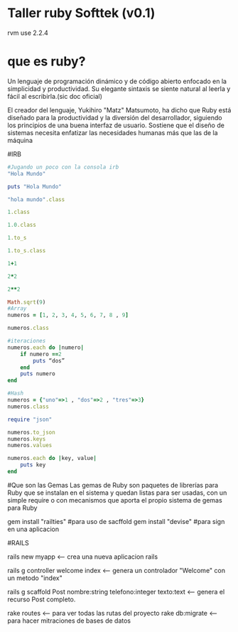 # Taller ruby Softtek (v0.1)

rvm use 2.2.4

que es ruby?
===========

Un lenguaje de programación dinámico y de código abierto enfocado en la simplicidad y productividad. 
Su elegante sintaxis se siente natural al leerla y fácil al escribirla.(sic doc oficial)

El creador del lenguaje, Yukihiro "Matz" Matsumoto, ha dicho que Ruby está diseñado para la productividad y la diversión del desarrollador, 
siguiendo los principios de una buena interfaz de usuario. Sostiene que el diseño de sistemas necesita enfatizar las necesidades humanas más que las de la máquina

#IRB 

```ruby
#Jugando un poco con la consola irb
"Hola Mundo"

puts "Hola Mundo"

"hola mundo".class

1.class

1.0.class

1.to_s

1.to_s.class

1+1

2*2

2**2

Math.sqrt(9)
#Array
numeros = [1, 2, 3, 4, 5, 6, 7, 8 , 9]

numeros.class

#iteraciones
numeros.each do |numero|
	if numero ==2
		puts “dos”
	end
	puts numero
end

#Hash
numeros = {"uno"=>1 , "dos"=>2 , "tres"=>3}
numeros.class

require "json"

numeros.to_json
numeros.keys
numeros.values

numeros.each do |key, value|
	puts key
end
```
#Que son las Gemas
Las gemas de Ruby son paquetes de librerías para Ruby que se instalan en el sistema y quedan listas para ser usadas, con un simple require o con mecanismos que aporta el propio sistema de gemas para Ruby

gem install "railties" #para uso de sacffold
gem install "devise" #para sign en una aplicacion

#RAILS

rails new myapp <-- crea una nueva aplicacion rails

rails g controller welcome index <-- genera un controlador "Welcome" con un metodo "index"

rails g scaffold Post nombre:string telefono:integer texto:text <-- genera el recurso Post completo.



rake routes <-- para ver todas las rutas del proyecto
rake db:migrate <-- para hacer mitraciones de bases de datos
